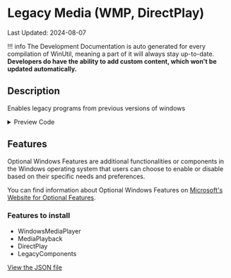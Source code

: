 # Legacy Media (WMP, DirectPlay)

Last Updated: 2024-08-07


!!! info
     The Development Documentation is auto generated for every compilation of WinUtil, meaning a part of it will always stay up-to-date. **Developers do have the ability to add custom content, which won't be updated automatically.**
## Description

Enables legacy programs from previous versions of windows

<!-- BEGIN CUSTOM CONTENT -->

<!-- END CUSTOM CONTENT -->

<details>
<summary>Preview Code</summary>

```json
{
  "Content": "Legacy Media (WMP, DirectPlay)",
  "Description": "Enables legacy programs from previous versions of windows",
  "category": "Features",
  "panel": "1",
  "Order": "a012_",
  "feature": [
    "WindowsMediaPlayer",
    "MediaPlayback",
    "DirectPlay",
    "LegacyComponents"
  ],
  "InvokeScript": [],
  "link": "https://christitustech.github.io/winutil/dev/features/Features/legacymedia"
}
```

</details>

## Features


Optional Windows Features are additional functionalities or components in the Windows operating system that users can choose to enable or disable based on their specific needs and preferences.


You can find information about Optional Windows Features on [Microsoft's Website for Optional Features](https://learn.microsoft.com/en-us/windows/client-management/client-tools/add-remove-hide-features?pivots=windows-11).

### Features to install
- WindowsMediaPlayer
- MediaPlayback
- DirectPlay
- LegacyComponents


<!-- BEGIN SECOND CUSTOM CONTENT -->

<!-- END SECOND CUSTOM CONTENT -->


[View the JSON file](https://github.com/Compourri/essentials/tree/main/config/feature.json)

